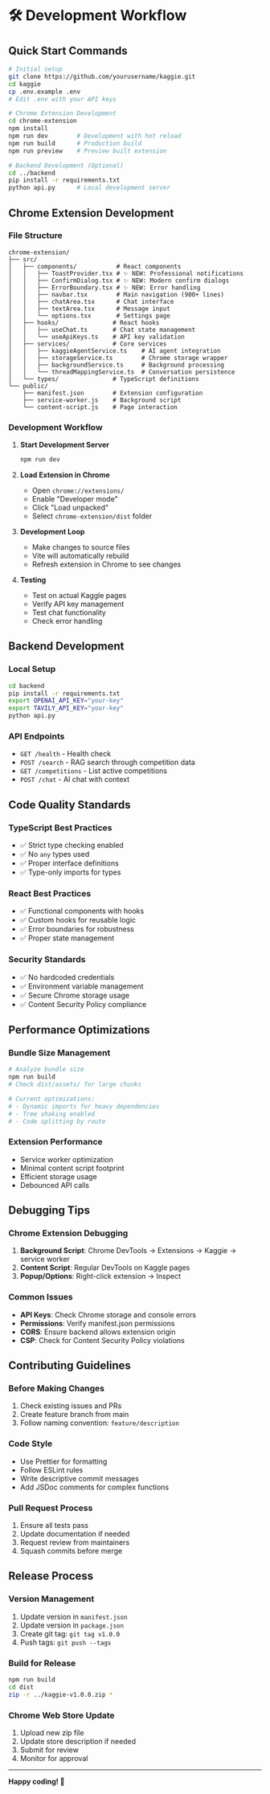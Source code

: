 # 🛠️ Development Workflow

## Quick Start Commands

```bash
# Initial setup
git clone https://github.com/yourusername/kaggie.git
cd kaggie
cp .env.example .env
# Edit .env with your API keys

# Chrome Extension Development
cd chrome-extension
npm install
npm run dev        # Development with hot reload
npm run build      # Production build
npm run preview    # Preview built extension

# Backend Development (Optional)
cd ../backend
pip install -r requirements.txt
python api.py      # Local development server
```

## Chrome Extension Development

### File Structure
```
chrome-extension/
├── src/
│   ├── components/           # React components
│   │   ├── ToastProvider.tsx # ✨ NEW: Professional notifications
│   │   ├── ConfirmDialog.tsx # ✨ NEW: Modern confirm dialogs
│   │   ├── ErrorBoundary.tsx # ✨ NEW: Error handling
│   │   ├── navbar.tsx        # Main navigation (900+ lines)
│   │   ├── chatArea.tsx      # Chat interface
│   │   ├── textArea.tsx      # Message input
│   │   └── options.tsx       # Settings page
│   ├── hooks/               # React hooks
│   │   ├── useChat.ts       # Chat state management
│   │   └── useApiKeys.ts    # API key validation
│   ├── services/            # Core services
│   │   ├── kaggieAgentService.ts    # AI agent integration
│   │   ├── storageService.ts        # Chrome storage wrapper
│   │   ├── backgroundService.ts     # Background processing
│   │   └── threadMappingService.ts  # Conversation persistence
│   └── types/               # TypeScript definitions
└── public/
    ├── manifest.json        # Extension configuration
    ├── service-worker.js    # Background script
    └── content-script.js    # Page interaction
```

### Development Workflow

1. **Start Development Server**
   ```bash
   npm run dev
   ```

2. **Load Extension in Chrome**
   - Open `chrome://extensions/`
   - Enable "Developer mode"
   - Click "Load unpacked"
   - Select `chrome-extension/dist` folder

3. **Development Loop**
   - Make changes to source files
   - Vite will automatically rebuild
   - Refresh extension in Chrome to see changes

4. **Testing**
   - Test on actual Kaggle pages
   - Verify API key management
   - Test chat functionality
   - Check error handling

## Backend Development

### Local Setup
```bash
cd backend
pip install -r requirements.txt
export OPENAI_API_KEY="your-key"
export TAVILY_API_KEY="your-key"
python api.py
```

### API Endpoints
- `GET /health` - Health check
- `POST /search` - RAG search through competition data
- `GET /competitions` - List active competitions
- `POST /chat` - AI chat with context

## Code Quality Standards

### TypeScript Best Practices
- ✅ Strict type checking enabled
- ✅ No `any` types used
- ✅ Proper interface definitions
- ✅ Type-only imports for types

### React Best Practices
- ✅ Functional components with hooks
- ✅ Custom hooks for reusable logic
- ✅ Error boundaries for robustness
- ✅ Proper state management

### Security Standards
- ✅ No hardcoded credentials
- ✅ Environment variable management
- ✅ Secure Chrome storage usage
- ✅ Content Security Policy compliance

## Performance Optimizations

### Bundle Size Management
```bash
# Analyze bundle size
npm run build
# Check dist/assets/ for large chunks

# Current optimizations:
# - Dynamic imports for heavy dependencies
# - Tree shaking enabled
# - Code splitting by route
```

### Extension Performance
- Service worker optimization
- Minimal content script footprint
- Efficient storage usage
- Debounced API calls

## Debugging Tips

### Chrome Extension Debugging
1. **Background Script**: Chrome DevTools → Extensions → Kaggie → service worker
2. **Content Script**: Regular DevTools on Kaggle pages
3. **Popup/Options**: Right-click extension → Inspect

### Common Issues
- **API Keys**: Check Chrome storage and console errors
- **Permissions**: Verify manifest.json permissions
- **CORS**: Ensure backend allows extension origin
- **CSP**: Check for Content Security Policy violations

## Contributing Guidelines

### Before Making Changes
1. Check existing issues and PRs
2. Create feature branch from main
3. Follow naming convention: `feature/description`

### Code Style
- Use Prettier for formatting
- Follow ESLint rules
- Write descriptive commit messages
- Add JSDoc comments for complex functions

### Pull Request Process
1. Ensure all tests pass
2. Update documentation if needed
3. Request review from maintainers
4. Squash commits before merge

## Release Process

### Version Management
1. Update version in `manifest.json`
2. Update version in `package.json`
3. Create git tag: `git tag v1.0.0`
4. Push tags: `git push --tags`

### Build for Release
```bash
npm run build
cd dist
zip -r ../kaggie-v1.0.0.zip *
```

### Chrome Web Store Update
1. Upload new zip file
2. Update store description if needed
3. Submit for review
4. Monitor for approval

---

**Happy coding! 🚀**
